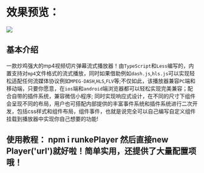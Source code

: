 
<h1>效果预览：</h1>
<img src="http://106.53.107.158:8888/down/kVpS2hlLx4e9.png" /><br />

## 基本介绍
 一款炒鸡强大的mp4视频切片弹幕流式播放器！由```TypeScript```和```Less```编写的，内置支持对```mp4```文件格式的流式播放，同时如果借助例如```dash.js```,```hls.js```可以实现轻松适配任何流媒体协议例如```MPEG-DASH```,```HLS```,```FLV```等;不仅如此，该播放器兼容```PC```端和移动端，只要你愿意，在```ios```端和```android```端浏览器都可以轻松实现完美兼容；配合自带的插件系统，兼容微信小程序; 同时实现响应式设计，在不同的尺寸下组件会呈现不同的布局，用户也可搭配内部提供的丰富事件系统和插件系统进行二次开发，包括css样式和组件布局，组件事件，也就是说完全可以自己编写自定义组件挂载到播放器中实现你自己想要的功能!
## 使用教程： npm i runkePlayer  然后直接new Player('url')就好啦！简单实用，还提供了大量配置项哦！

